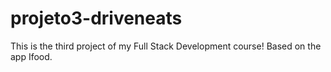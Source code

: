 # projeto3-driveneats
This is the third project of my Full Stack Development course! Based on the app Ifood.
